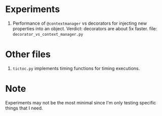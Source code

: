 # Experiments

1. Performance of `@contextmanager` vs decorators for injecting new
   properties into an object.
   Verdict: decorators are about 5x faster.
   file: `decorator_vs_context_manager.py`

# Other files
1. `tictoc.py` implements timing functions for timing executions.

# Note
Experiments may not be the most minimal since I'm only testing specific
things that I need.
